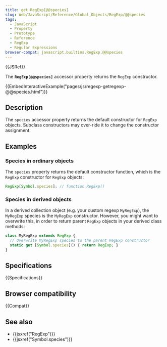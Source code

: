 ```yaml
---
title: get RegExp[@@species]
slug: Web/JavaScript/Reference/Global_Objects/RegExp/@@species
tags:
  - JavaScript
  - Property
  - Prototype
  - Reference
  - RegExp
  - Regular Expressions
browser-compat: javascript.builtins.RegExp.@@species
---
```

{{JSRef}}

The **`RegExp[@@species]`** accessor property returns the `RegExp` constructor.

{{EmbedInteractiveExample("pages/js/regexp-getregexp-@@species.html")}}

## Description

The `species` accessor property returns the default constructor for `RegExp`
objects. Subclass constructors may over-ride it to change the constructor
assignment.

## Examples

### Species in ordinary objects

The `species` property returns the default constructor function, which is the
`RegExp` constructor for `RegExp` objects:

```js
RegExp[Symbol.species]; // function RegExp()
```

### Species in derived objects

In a derived collection object (e.g. your custom regexp `MyRegExp`), the
`MyRegExp` species is the `MyRegExp` constructor. However, you might want to
overwrite this, in order to return parent `RegExp` objects in your derived class
methods:

```js
class MyRegExp extends RegExp {
  // Overwrite MyRegExp species to the parent RegExp constructor
  static get [Symbol.species]() { return RegExp; }
}
```

## Specifications

{{Specifications}}

## Browser compatibility

{{Compat}}

## See also

- {{jsxref("RegExp")}}
- {{jsxref("Symbol.species")}}
